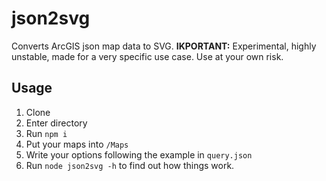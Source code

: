 # json2svg
Converts ArcGIS json map data to SVG.
**IKPORTANT:** Experimental, highly unstable, made for a very specific use case. Use at your own risk.

## Usage
1. Clone
2. Enter directory
3. Run `npm i`
4. Put your maps into `/Maps`
5. Write your options following the example in `query.json`
6. Run `node json2svg -h` to find out how things work.

